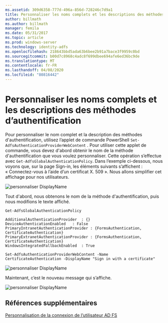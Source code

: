 ```yaml
---
ms.assetid: 309d6358-777d-496a-856d-728246c7d9a1
title: Personnaliser les noms complets et les descriptions des méthodes d’authentification
author: billmath
ms.author: billmath
manager: femila
ms.date: 05/31/2017
ms.topic: article
ms.prod: windows-server
ms.technology: identity-adfs
ms.openlocfilehash: 218643bbd5ada63b6bee2b91a7bace3f9959c0bd
ms.sourcegitcommit: b00d7c8968c4adc8f699dbee694afe6ed36bc9de
ms.translationtype: MT
ms.contentlocale: fr-FR
ms.lasthandoff: 04/08/2020
ms.locfileid: "80816442"
---
```

# <a name="customize-the-display-names-and-descriptions-for-authentication-methods"></a>Personnaliser les noms complets et les descriptions des méthodes d’authentification 


Pour personnaliser le nom complet et la description des méthodes d'authentification, utilisez l’applet de commande PowerShell `Set-AdfsAuthenticationProviderWebContent` .  Pour utiliser cette applet de commande, vous devez d'abord obtenir le nom de la méthode d'authentification que vous voulez personnaliser.  Cette opération s’effectue avec `Get-AdfsGlobalAuthenticationPolicy`.  Dans l’exemple ci-dessous, nous voyons que, sur la page Sign\-in, les éléments suivants s’affichent : « Connectez-vous à l’aide d’un certificat X. 509 ».  Nous allons simplifier cet affichage pour nos utilisateurs.  
  
![personnaliser DisplayName](media/AD-FS-user-sign-in-customization/ADFS_Customize_Update1.PNG)  
  
Tout d'abord, nous obtenons le nom de la méthode d'authentification, puis nous modifions le texte affiché.  
  
 
    Get-AdfsGlobalAuthenticationPolicy  
      
    AdditionalAuthenticationProvider  : {}  
    DeviceAuthenticationEnabled   : False  
    PrimaryIntranetAuthenticationProvider : {FormsAuthentication, CertificateAuthentication}  
    PrimaryExtranetAuthenticationProvider : {FormsAuthentication, CertificateAuthentication}  
    WindowsIntegratedFallbackEnabled  : True  
      
    Set-AdfsAuthenticationProviderWebContent -Name CertificateAuthentication -DisplayName "Sign in with a certificate"  
  
  
![personnaliser DisplayName](media/AD-FS-user-sign-in-customization/ADFS_Customize_Update2.PNG)  
  
Maintenant, c’est le nouveau message qui s’affiche.  
  
![personnaliser DisplayName](media/AD-FS-user-sign-in-customization/ADFS_Customize_Update3.PNG)  

## <a name="additional-references"></a>Références supplémentaires 
[Personnalisation de la connexion de l’utilisateur AD FS](AD-FS-user-sign-in-customization.md) 
